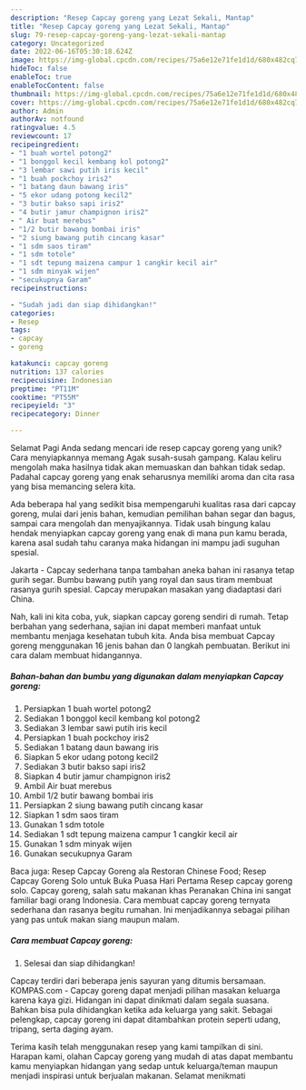 ```yaml
---
description: "Resep Capcay goreng yang Lezat Sekali, Mantap"
title: "Resep Capcay goreng yang Lezat Sekali, Mantap"
slug: 79-resep-capcay-goreng-yang-lezat-sekali-mantap
category: Uncategorized
date: 2022-06-16T05:30:18.624Z
image: https://img-global.cpcdn.com/recipes/75a6e12e71fe1d1d/680x482cq70/capcay-goreng-foto-resep-utama.jpg
hideToc: false
enableToc: true
enableTocContent: false
thumbnail: https://img-global.cpcdn.com/recipes/75a6e12e71fe1d1d/680x482cq70/capcay-goreng-foto-resep-utama.jpg
cover: https://img-global.cpcdn.com/recipes/75a6e12e71fe1d1d/680x482cq70/capcay-goreng-foto-resep-utama.jpg
author: Admin
authorAv: notfound
ratingvalue: 4.5
reviewcount: 17
recipeingredient:
- "1 buah wortel potong2"
- "1 bonggol kecil kembang kol potong2"
- "3 lembar sawi putih iris kecil"
- "1 buah pockchoy iris2"
- "1 batang daun bawang iris"
- "5 ekor udang potong kecil2"
- "3 butir bakso sapi iris2"
- "4 butir jamur champignon iris2"
- " Air buat merebus"
- "1/2 butir bawang bombai iris"
- "2 siung bawang putih cincang kasar"
- "1 sdm saos tiram"
- "1 sdm totole"
- "1 sdt tepung maizena campur 1 cangkir kecil air"
- "1 sdm minyak wijen"
- "secukupnya Garam"
recipeinstructions:

- "Sudah jadi dan siap dihidangkan!"
categories:
- Resep
tags:
- capcay
- goreng

katakunci: capcay goreng 
nutrition: 137 calories
recipecuisine: Indonesian
preptime: "PT11M"
cooktime: "PT55M"
recipeyield: "3"
recipecategory: Dinner

---
```



Selamat Pagi Anda sedang mencari ide resep capcay goreng yang unik? Cara menyiapkannya memang Agak susah-susah gampang. Kalau keliru mengolah maka hasilnya tidak akan memuaskan dan bahkan tidak sedap. Padahal capcay goreng yang enak seharusnya memiliki aroma dan cita rasa yang bisa memancing selera kita.


Ada beberapa hal yang sedikit bisa mempengaruhi kualitas rasa dari capcay goreng, mulai dari jenis bahan, kemudian pemilihan bahan segar dan bagus, sampai cara mengolah dan menyajikannya. Tidak usah bingung kalau hendak menyiapkan capcay goreng yang enak di mana pun kamu berada, karena asal sudah tahu caranya maka hidangan ini mampu jadi suguhan spesial.

Jakarta - Capcay sederhana tanpa tambahan aneka bahan ini rasanya tetap gurih segar. Bumbu bawang putih yang royal dan saus tiram membuat rasanya gurih spesial. Capcay merupakan masakan yang diadaptasi dari China.


Nah, kali ini kita coba, yuk, siapkan capcay goreng sendiri di rumah. Tetap berbahan yang sederhana, sajian ini dapat memberi manfaat untuk membantu menjaga kesehatan tubuh kita. Anda bisa membuat Capcay goreng menggunakan 16 jenis bahan dan 0 langkah pembuatan. Berikut ini cara dalam membuat hidangannya.

<!--inarticleads1-->

##### Bahan-bahan dan bumbu yang digunakan dalam menyiapkan Capcay goreng:

1. Persiapkan 1 buah wortel potong2
1. Sediakan 1 bonggol kecil kembang kol potong2
1. Sediakan 3 lembar sawi putih iris kecil
1. Persiapkan 1 buah pockchoy iris2
1. Sediakan 1 batang daun bawang iris
1. Siapkan 5 ekor udang potong kecil2
1. Sediakan 3 butir bakso sapi iris2
1. Siapkan 4 butir jamur champignon iris2
1. Ambil  Air buat merebus
1. Ambil 1/2 butir bawang bombai iris
1. Persiapkan 2 siung bawang putih cincang kasar
1. Siapkan 1 sdm saos tiram
1. Gunakan 1 sdm totole
1. Sediakan 1 sdt tepung maizena campur 1 cangkir kecil air
1. Gunakan 1 sdm minyak wijen
1. Gunakan secukupnya Garam


Baca juga: Resep Capcay Goreng ala Restoran Chinese Food; Resep Capcay Goreng Solo untuk Buka Puasa Hari Pertama Resep capcay goreng solo. Capcay goreng, salah satu makanan khas Peranakan China ini sangat familiar bagi orang Indonesia. Cara membuat capcay goreng ternyata sederhana dan rasanya begitu rumahan. Ini menjadikannya sebagai pilihan yang pas untuk makan siang maupun malam. 

<!--inarticleads2-->

##### Cara membuat Capcay goreng:


1. Selesai dan siap dihidangkan!

Capcay terdiri dari beberapa jenis sayuran yang ditumis bersamaan. KOMPAS.com - Capcay goreng dapat menjadi pilihan masakan keluarga karena kaya gizi. Hidangan ini dapat dinikmati dalam segala suasana. Bahkan bisa pula dihidangkan ketika ada keluarga yang sakit. Sebagai pelengkap, capcay goreng ini dapat ditambahkan protein seperti udang, tripang, serta daging ayam. 

Terima kasih telah menggunakan resep yang kami tampilkan di sini. Harapan kami, olahan Capcay goreng yang mudah di atas dapat membantu kamu menyiapkan hidangan yang sedap untuk keluarga/teman maupun menjadi inspirasi untuk berjualan makanan. Selamat menikmati
